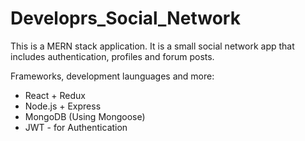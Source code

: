 # Developrs_Social_Network

This is a MERN stack application.
It is a small social network app that includes authentication, profiles and forum posts.

Frameworks, development launguages and more:
* React + Redux
* Node.js + Express
* MongoDB (Using Mongoose)
* JWT - for Authentication
